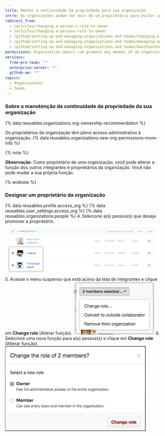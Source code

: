 ```yaml
---
title: Manter a continuidade da propriedade para sua organização
intro: As organizações podem ter mais de um proprietário para evitar intermitências de propriedade.
redirect_from:
  - /articles/changing-a-person-s-role-to-owner
  - /articles/changing-a-persons-role-to-owner
  - /github/setting-up-and-managing-organizations-and-teams/changing-a-persons-role-to-owner
  - /github/setting-up-and-managing-organizations-and-teams/managing-ownership-continuity-for-your-organization
  - /github/setting-up-and-managing-organizations-and-teams/maintaining-ownership-continuity-for-your-organization
permissions: Organization owners can promote any member of an organization to an organization owner.
versions:
  free-pro-team: '*'
  enterprise-server: '*'
  github-ae: '*'
topics:
  - Organizations
  - Teams
---
```


### Sobre a manutenção da continuidade da propriedade da sua organização

{% data reusables.organizations.org-ownership-recommendation %}

Os proprietários da organização têm pleno acesso administrativo à organização. {% data reusables.organizations.new-org-permissions-more-info %}

{% note %}

**Observação**: Como proprietário de uma organização, você pode alterar a função dos outros integrantes e proprietários da organização. Você não pode mudar a sua própria função.

{% endnote %}

### Designar um proprietário da organização

{% data reusables.profile.access_org %}
{% data reusables.user_settings.access_org %}
{% data reusables.organizations.people %}
4. Selecione a(s) pessoa(s) que deseja promover a proprietário. ![Lista de integrantes com dois integrantes selecionados](/assets/images/help/teams/list-of-members-selected-bulk.png)
5. Acesse o menu suspenso que está acima da lista de integrantes e clique em **Change role** (Alterar função). ![Menu suspenso com opção de remover integrantes](/assets/images/help/teams/user-bulk-management-options.png)
6. Selecione uma nova função para a(s) pessoa(s) e clique em **Change role** (Alterar função). ![Botões de opção com funções de proprietário e integrante e botão Change role (Alterar função)](/assets/images/help/teams/select-and-confirm-new-role-bulk.png)
